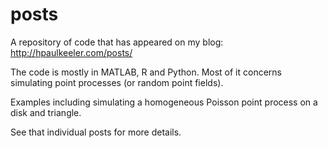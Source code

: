 # posts
A repository of code that has appeared on my blog: http://hpaulkeeler.com/posts/

The code is mostly in MATLAB, R and Python. Most of it concerns simulating point processes (or random point fields).

Examples including simulating a homogeneous Poisson point process on a disk and triangle. 

See that individual posts for more details. 

